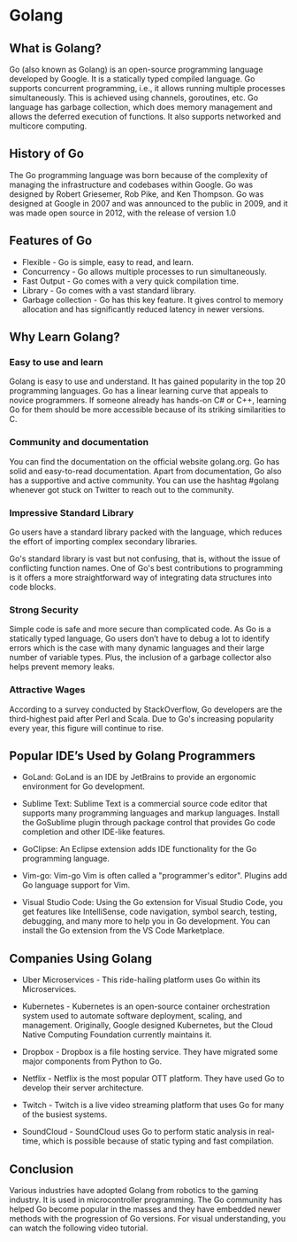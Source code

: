 # Golang

## What is Golang?
Go (also known as Golang) is an open-source programming language developed by Google. It is a statically typed compiled language. Go supports concurrent programming, i.e., it allows running multiple processes simultaneously. This is achieved using channels, goroutines, etc. Go language has garbage collection, which does memory management and allows the deferred execution of functions. It also supports networked and multicore computing.

## History of Go
The Go programming language was born because of the complexity of managing the infrastructure and codebases within Google. Go was designed by Robert Griesemer, Rob Pike, and Ken Thompson. Go was designed at Google in 2007 and was announced to the public in 2009, and it was made open source in 2012, with the release of version 1.0

## Features of Go
- Flexible - Go is simple, easy to read, and learn.
- Concurrency - Go allows multiple processes to run simultaneously.
- Fast Output - Go comes with a very quick compilation time.
- Library - Go comes with a vast standard library.
- Garbage collection - Go has this key feature. It gives control to memory allocation and has significantly reduced latency in newer versions. 

## Why Learn Golang?

### Easy to use and learn
Golang is easy to use and understand. It has gained popularity in the top 20 programming languages. Go has a linear learning curve that appeals to novice programmers. If someone already has hands-on C# or C++, learning Go for them should be more accessible because of its striking similarities to C.

### Community and documentation
You can find the documentation on the official website golang.org. Go has solid and easy-to-read documentation. Apart from documentation, Go also has a supportive and active community. You can use the hashtag #golang whenever got stuck on Twitter to reach out to the community.

### Impressive Standard Library
Go users have a standard library packed with the language, which reduces the effort of importing complex secondary libraries.

Go's standard library is vast but not confusing, that is, without the issue of conflicting function names. One of Go's best contributions to programming is it offers a more straightforward way of integrating data structures into code blocks. 

### Strong Security
Simple code is safe and more secure than complicated code. As Go is a statically typed language, Go users don’t have to debug a lot to identify errors which is the case with many dynamic languages and their large number of variable types. Plus, the inclusion of a garbage collector also helps prevent memory leaks.

### Attractive Wages
According to a survey conducted by StackOverflow, Go developers are the third-highest paid after Perl and Scala. Due to Go's increasing popularity every year, this figure will continue to rise.

## Popular IDE’s Used by Golang Programmers
- GoLand: GoLand is an IDE by JetBrains to provide an ergonomic environment for Go development.

- Sublime Text: Sublime Text is a commercial source code editor that supports many programming languages and markup languages. Install the GoSublime plugin through package control that provides Go code completion and other IDE-like features.

- GoClipse: An Eclipse extension adds IDE functionality for the Go programming language.

- Vim-go: Vim-go Vim is often called a "programmer's editor". Plugins add Go language support for Vim.

- Visual Studio Code: Using the Go extension for Visual Studio Code, you get features like IntelliSense, code navigation, symbol search, testing, debugging, and many more to help you in Go development. You can install the Go extension from the VS Code Marketplace.

## Companies Using Golang

- Uber Microservices - This ride-hailing platform uses Go within its Microservices.

- Kubernetes - Kubernetes is an open-source container orchestration system used to automate software deployment, scaling, and management. Originally, Google designed Kubernetes, but the Cloud Native Computing Foundation currently maintains it.

- Dropbox - Dropbox is a file hosting service. They have migrated some major components from Python to Go.

- Netflix - Netflix is the most popular OTT platform. They have used Go to develop their server architecture.

- Twitch - Twitch is a live video streaming platform that uses Go for many of the busiest systems.

- SoundCloud - SoundCloud uses Go to perform static analysis in real-time, which is possible because of static typing and fast compilation.

## Conclusion

Various industries have adopted Golang from robotics to the gaming industry. It is used in microcontroller programming. The Go community has helped Go become popular in the masses and they have embedded newer methods with the progression of Go versions. For visual understanding, you can watch the following video tutorial.

